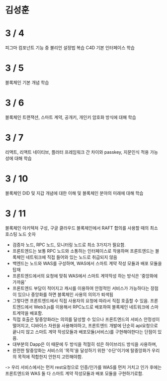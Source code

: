 # 김성훈

# 3 / 4
피그마 컴포넌트 기능 중 불리언 설정법 복습
C4D 기본 인터페이스 학습

# 3 / 5
블록체인 기본 개념 학습

# 3 / 6
블록체인 트랜잭션, 스마트 계약, 공개키, 개인키 암호화 방식에 대해 학습

# 3 / 7
리액트, 리액트 네이티브, 플러터 프레임워크 간 차이와 passkey, 지문인식 적용 가능성에 대해 학습

# 3 / 10
블록체인 DID 및 지갑 개념에 대한 이해 및 블록체인 분야의 미래에 대해 학습

# 3 / 11
블록체인 아키텍처 구성, 구글 클라우드 블록체인에서 RAFT 합의를 사용할 때의 최소 호스팅 노드 숫자
- 검증자 노드, RPC 노드, 모니터링 노드로 최소 3가지가 필요함.
- 프론트엔드는 보통 RPC 노드와 소통하는 인터페이스로 작용하며 프론트엔드는 블록체인 네트워크에 직접 들어와 있는 노드로 취급되지 않음
- 백엔드는 노드와 WAS를 구성하며, WAS에서 스마트 계약 작성 모듈과 배포 모듈을 탑재
- 프론트엔드에서의 요청에 맞춰 WAS에서 스마트 계약작성 하는 방식은 '중앙화에 가까움'
- 프론트엔드 부담이 적어지고 캐시를 이용하여 안정적인 서비스가 가능하다는 장점이 있으나 중앙화를 하면 블록체인 사용의 의의가 퇴색됨
- 그렇다면 프론트엔드에서 직접 사용자의 요청에 따라서 직접 호출할 수 있음. 프론트엔드에서 Web3.js를 이용해서 RPC노드로 배포하여 블록체인 네트워크에 스마트계약을 배포함.
- 직접 호출은 탈중앙화라는 의의를 달성할 수 있으나 프론트엔드의 서비스 안정성이 떨어지고, 디바이스 자원을 사용해야하고, 프론트엔드 개발에 단순히 api요청으로 끝나지 않고 스마트 계약 작성모듈과 배포모듈(서비스)를 구현해야한다는 단점이 있음.
- 대부분의 Dapp은 이 때문에 두 방식을 적절히 섞은 하이브리드 방식을 사용하며,
- 완전한 탈중앙화는 서비스의 '목적'을 달성하기 위한 '수단'이기에 탈중앙화가 우리의 목적에 적합한지 안한지 고민해야함.

-> 우리 서비스에서는 먼저 rest요청으로 인증/인가를 WAS를 먼저 거치고 인가 후에는 프론트엔드와 WAS 둘 다 스마트 계약 작성모듈과 배포 모듈을 구현하기로함.